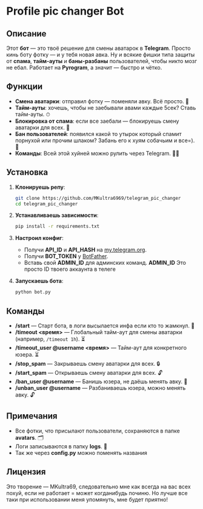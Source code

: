 # **Profile pic changer Bot**

## **Описание**

Этот **бот** — это твоё решение для смены аватарок в **Telegram**. Просто кинь боту фотку — и у тебя новая авка. Ну и всякие фишки типа защиты от **спама**, **тайм-ауты** и **баны-разбаны** пользователей, чтобы никто мозг не ебал. Работает на **Pyrogram**, а значит — быстро и чётко.

## **Функции**

- **Смена аватарки**: отправил фотку — поменяли авку. Всё просто. 📸
- **Тайм-ауты**: хочешь, чтобы не заебывали авами каждые 5сек? Ставь тайм-ауты. ⏱
- **Блокировка от спама**: если все заебали — блокируешь смену аватарки для всех. 🛑
- **Бан пользователей**: появился какой то утырок который спамит порнухой или прочим шлаком? Забань его к хуям собачьим и все=). 🚫
- **Команды**: Всей этой хуйней можно рулить через Telegram. 🧑‍💻

## **Установка**

1. **Клонируешь репу**:
    ```bash
    git clone https://github.com/MKultra6969/telegram_pic_changer
    cd telegram_pic_changer
    ```

2. **Устанавливаешь зависимости**:
    ```bash
    pip install -r requirements.txt
    ```

3. **Настроил конфиг**:
    - Получи **API_ID** и **API_HASH** на [my.telegram.org](https://my.telegram.org/auth).
    - Получи **BOT_TOKEN** у [BotFather](https://core.telegram.org/bots#botfather).
    - Вставь свой **ADMIN_ID** для админских команд. **ADMIN_ID** Это просто ID твоего аккаунта в телеге

4. **Запускаешь бота**:
    ```bash
    python bot.py
    ```

## **Команды**

- **/start** — Старт бота, в логи высылается инфа если кто то жамкнул. 💬
- **/timeout <время>** — Глобальный тайм-аут для смены аватарки (например, `/timeout 1h`). ⏳
- **/timeout_user @username <время>** — Тайм-аут для конкретного юзера. ⏳
- **/stop_spam** — Закрываешь смену аватарки для всех. 🔒
- **/start_spam** — Открываешь смену аватарки для всех. 🔓
- **/ban_user @username** — Банишь юзера, не даёшь менять авку. 🚫
- **/unban_user @username** — Разбаниваешь юзера, можно менять авку. 🔓

## **Примечания**

- Все фотки, что присылают пользователи, сохраняются в папке **avatars**. 🗂
- Логи записываются в папку **logs**. 📑
- Так же через **config.py** можно поменять названия

## **Лицензия**

Это творение — MKultra69, следовательно мне как всегда на вас всех похуй, если не работает = может когданибудь починю.
Но лучше все таки при использовании меня упомянуть, мне будет приятно!
